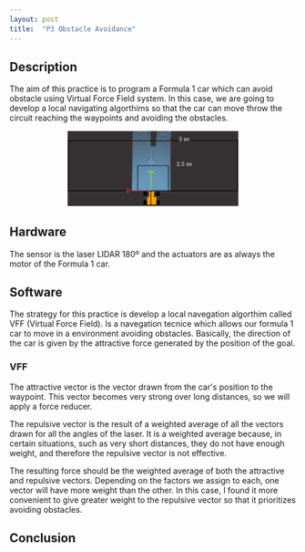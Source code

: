 ```yaml
---
layout: post
title:  "P3 Obstacle Avoidance"
---
```


## Description

The aim of this practice is to program a Formula 1 car which can avoid obstacle using Virtual Force Field system. In this case, we are going to develop a local navigating algorthims so that the car can move throw the circuit reaching the waypoints and avoiding the obstacles.

<div style="text-align: center;">
    <img src="/assets/images/p3/Captura desde 2024-10-14 10-40-43.png" alt="car" style= "width: 300px">
</div>

## Hardware

The sensor is the laser LIDAR 180º and the actuators are as always the motor of the Formula 1 car.

## Software

The strategy for this practice is develop a local navegation algorthim called VFF (Virtual Force Field). Is a navegation tecnice which allows our formula 1 car to move in a environment avoiding obstacles. Basically, the direction of the car is given by the attractive force generated by the position of the goal.

### VFF
The attractive vector is the vector drawn from the car's position to the waypoint. This vector becomes very strong over long distances, so we will apply a force reducer.

The repulsive vector is the result of a weighted average of all the vectors drawn for all the angles of the laser. It is a weighted average because, in certain situations, such as very short distances, they do not have enough weight, and therefore the repulsive vector is not effective.

The resulting force should be the weighted average of both the attractive and repulsive vectors. Depending on the factors we assign to each, one vector will have more weight than the other. In this case, I found it more convenient to give greater weight to the repulsive vector so that it prioritizes avoiding obstacles.

## Conclusion

